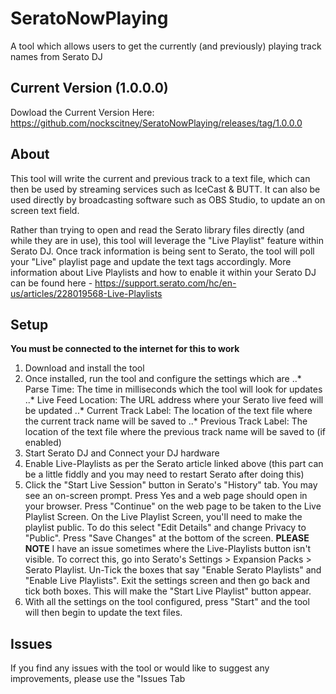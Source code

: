 # SeratoNowPlaying
A tool which allows users to get the currently (and previously) playing track names from Serato DJ

## Current Version (1.0.0.0)
Dowload the Current Version Here: https://github.com/nockscitney/SeratoNowPlaying/releases/tag/1.0.0.0

## About
This tool will write the current and previous track to a text file, which can then be used by streaming services such as IceCast & BUTT.  It can also be used directly by broadcasting software such as OBS Studio, to update an on screen text field.

Rather than trying to open and read the Serato library files directly (and while they are in use), this tool will leverage the "Live Playlist" feature within Serato DJ.  Once track information is being sent to Serato, the tool will poll your "Live" playlist page and update the text tags accordingly.  More information about Live Playlists  and how to enable it within your Serato DJ can be found here - https://support.serato.com/hc/en-us/articles/228019568-Live-Playlists

## Setup
**You must be connected to the internet for this to work**
1. Download and install the tool
2. Once installed, run the tool and configure the settings which are
..* Parse Time: The time in milliseconds which the tool will look for updates
..* Live Feed Location: The URL address where your Serato live feed will be updated
..* Current Track Label: The location of the text file where the current track name will be saved to 
..* Previous Track Label: The location of the text file where the previous track name will be saved to (if enabled)
3. Start Serato DJ and Connect your DJ hardware
4. Enable Live-Playlists as per the Serato article linked above (this part can be a little fiddly and you may need to restart Serato after doing this)
5. Click the "Start Live Session" button in Serato's "History" tab.  You may see an on-screen prompt. Press Yes and a web page should open in your browser.  Press "Continue" on the web page to be taken to the Live Playlist Screen.  On the Live Playlist Screen, you'll need to make the playlist public.  To do this select "Edit Details" and change Privacy to "Public".  Press "Save Changes" at the bottom of the screen.  **PLEASE NOTE** I have an issue sometimes where the Live-Playlists button isn't visible. To correct this, go into Serato's Settings > Expansion Packs > Serato Playlist.  Un-Tick the boxes that say "Enable Serato Playlists" and "Enable Live Playlists". Exit the settings screen and then go back and tick both boxes.  This will make the "Start Live Playlist" button appear.
6. With all the settings on the tool configured, press "Start" and the tool will then begin to update the text files.

## Issues
If you find any issues with the tool or would like to suggest any improvements, please use the "Issues Tab
